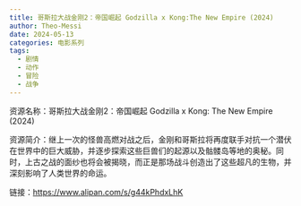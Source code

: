 ```yaml
---
title: 哥斯拉大战金刚2：帝国崛起 Godzilla x Kong:The New Empire (2024)
author: Theo-Messi
date: 2024-05-13
categories: 电影系列
tags:
  - 剧情
  - 动作
  - 冒险
  - 战争
---
```


资源名称：哥斯拉大战金刚2：帝国崛起 Godzilla x Kong: The New Empire (2024)

资源简介：继上一次的怪兽高燃对战之后，金刚和哥斯拉将再度联手对抗一个潜伏在世界中的巨大威胁，并逐步探索这些巨兽们的起源以及骷髅岛等地的奥秘。同时，上古之战的面纱也将会被揭晓，而正是那场战斗创造出了这些超凡的生物，并深刻影响了人类世界的命运。

链接：https://www.alipan.com/s/g44kPhdxLhK
